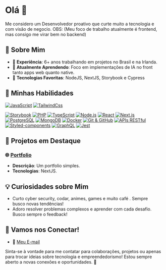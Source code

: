 # Olá 👋

Me considero um Desenvolvedor proativo que curte muito a tecnologia e com visão de negocio.
OBS: (Meu foco de trabalho atualmente é frontend, mas consigo me virar bem no backend)

## 🚀 Sobre Mim

- 💼 **Experiência**: 6+ anos trabalhando em projetos no Brasil e na Irlanda.
- 🌱 **Atualmente Aprendendo**: Foco em implementações de IA no front tanto apps web quanto native.
- 🤖 **Tecnologias Favoritas**: NodeJS, NextJS, Storybook e Cypress

## 💪 Minhas Habilidades

[![JavaScript](https://img.icons8.com/color/26/000000/javascript.png)](https://developer.mozilla.org/en-US/docs/Web/JavaScript)
[![TailwindCss](https://img.icons8.com/?size=26&id=CIAZz2CYc6Kc&format=png&color=000000)]()

[![Storybook](https://img.icons8.com/?size=26&id=5YDtlBFCcJag&format=png&color=000000)]()
[![PHP](https://img.icons8.com/color/26/000000/php.png)](https://www.php.net/docs.php)
[![TypeScript](https://img.icons8.com/color/26/000000/typescript.png)](https://www.typescriptlang.org/docs/)
[![Node.js](https://img.icons8.com/color/26/000000/nodejs.png)](https://nodejs.org/en/docs/)
[![React](https://img.icons8.com/color/26/000000/react-native.png)](https://reactjs.org/docs/getting-started.html)
[![Next.js](https://img.icons8.com/color/26/000000/nextjs.png)](https://nextjs.org/docs)
[![PostgreSQL](https://img.icons8.com/?size=26&id=38561&format=png&color=000000)](https://www.postgresql.org/docs/)
[![MongoDB](https://img.icons8.com/color/26/000000/mongodb.png)](https://www.mongodb.com/docs/)
[![Docker](https://img.icons8.com/color/26/000000/docker.png)](https://docs.docker.com/)
[![Git & GitHub](https://img.icons8.com/color/26/000000/git.png)](https://git-scm.com/doc)
[![APIs RESTful](https://img.icons8.com/color/26/000000/api.png)](https://restfulapi.net/)
[![Styled-components](https://img.icons8.com/color/26/000000/styled-components.png)](https://styled-components.com/docs)
[![GraphQL](https://img.icons8.com/color/26/000000/graphql.png)](https://graphql.org/learn/)
[![Jest](https://img.icons8.com/?size=26&id=bp24DwGXJDyT&format=png&color=000000)](https://jestjs.io/docs/getting-started)

## 🎯 Projetos em Destaque

### 🌐 [Portfolio](https://port-repo-psi.vercel.app/)
- **Descrição**: Um portfolio simples.
- **Tecnologias**: NextJS.


## 💡 Curiosidades sobre Mim
- Curto cyber security, codar, animes, games e muito café . Sempre busco novas tendências!
- Adoro resolver problemas complexos e aprender com cada desafio. Busco sempre o feedback!

## 🤝 Vamos nos Conectar!

- 📧 [Meu E-mail](mailto:paulomn2013@gmail.com)

Sinta-se à vontade para me contatar para colaborações, projetos ou apenas para trocar ideias sobre tecnologia e empreendedorismo! Estou sempre aberto a novas conexões e oportunidades. 💬

